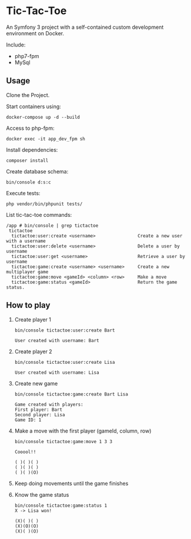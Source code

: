 Tic-Tac-Toe
===========

An Symfony 3 project with a self-contained custom development environment on Docker.

Include: 

- php7-fpm
- MySql


Usage
-----

Clone the Project.

Start containers using: 
```
docker-compose up -d --build
```

Access to php-fpm:
```
docker exec -it app_dev_fpm sh
```

Install dependencies:
```
composer install
```

Create database schema:
```
bin/console d:s:c
```

Execute tests:
```
php vendor/bin/phpunit tests/
```


List tic-tac-toe commands:
```
/app # bin/console | grep tictactoe
 tictactoe
  tictactoe:user:create <username>                Create a new user with a username
  tictactoe:user:delete <username>                Delete a user by username
  tictactoe:user:get <username>                   Retrieve a user by username
  tictactoe:game:create <username> <username>     Create a new multiplayer game
  tictactoe:game:move <gameId> <column> <row>     Make a move 
  tictactoe:game:status <gameId>                  Return the game status.
```


How to play
-----------

1. Create player 1
    ```
    bin/console tictactoe:user:create Bart
    
    User created with username: Bart
    ```
2. Create player 2
    ```
    bin/console tictactoe:user:create Lisa
    
    User created with username: Lisa
    ```
3. Create new game
    ```
    bin/console tictactoe:game:create Bart Lisa
    
    Game created with players:
    First player: Bart
    Second player: Lisa
    Game ID: 1
    ```
4. Make a move with the first player (gameId, column, row)
    ```
    bin/console tictactoe:game:move 1 3 3
    
    Cooool!!
    
    ( )( )( )
    ( )( )( )
    ( )( )(O)
    ```
5. Keep doing movements until the game finishes

6. Know the game status
    ```
    bin/console tictactoe:game:status 1
    X -> Lisa won!
    
    (X)( )( )
    (X)(O)(O)
    (X)( )(O)
    ```
